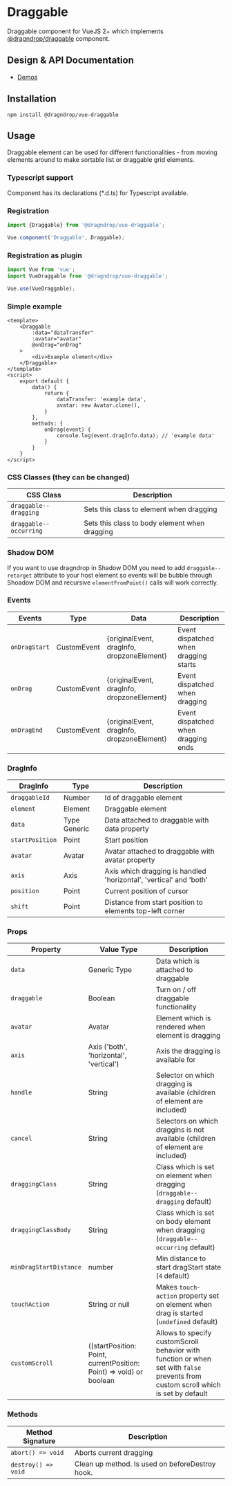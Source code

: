 # Draggable

Draggable component for VueJS 2+ which implements [@dragndrop/draggable](https://github.com/lrembacz/dragndrop/tree/master/packages/draggable) component. 

## Design & API Documentation

- [Demos](https://dragndrop.lukaszrembacz.pl/examples/)

## Installation

```
npm install @dragndrop/vue-draggable
```

## Usage

Draggable element can be used for different functionalities - from moving elements around to make sortable list or draggable grid elements.

### Typescript support

Component has its declarations (*.d.ts) for Typescript available.

### Registration

```javascript
import {Draggable} from '@dragndrop/vue-draggable';

Vue.component('Draggable', Draggable);
```

### Registration as plugin

```javascript
import Vue from 'vue';
import VueDraggable from '@dragndrop/vue-draggable';

Vue.use(VueDraggable);
```

### Simple example

```vue
<template>
    <Draggable 
        :data="dataTransfer"
        :avatar="avatar"
        @onDrag="onDrag"
    >
        <div>Example element</div>
    </Draggable>
</template>
<script>
    export default {
        data() {
            return {
                dataTransfer: 'example data',
                avatar: new Avatar.clone(),
            }
        },
        methods: {
            onDrag(event) {
                console.log(event.dragInfo.data); // 'example data'
            }
        }
    }
</script>
```

### CSS Classes (they can be changed)

CSS Class | Description
--- | ---
`draggable--dragging` | Sets this class to element when dragging
`draggable--occurring` | Sets this class to body element when dragging

### Shadow DOM

If you want to use dragndrop in Shadow DOM you need to add `draggable--retarget` attribute to your host element so events will be bubble through Shoadow DOM and recursive `elementFromPoint()` calls will work correctly. 


### Events

Events | Type | Data | Description
--- | --- | --- | ---
`onDragStart` | CustomEvent | {originalEvent, dragInfo, dropzoneElement} | Event dispatched when dragging starts
`onDrag` | CustomEvent | {originalEvent, dragInfo, dropzoneElement} | Event dispatched when dragging
`onDragEnd` | CustomEvent | {originalEvent, dragInfo, dropzoneElement} | Event dispatched when dragging ends

### DragInfo
            
DragInfo | Type | Description
--- | --- | ---
`draggableId` | Number | Id of draggable element
`element` | Element | Draggable element 
`data` | Type Generic | Data attached to draggable with data property
`startPosition` | Point | Start position
`avatar` | Avatar | Avatar attached to draggable with avatar property
`axis` | Axis | Axis which dragging is handled 'horizontal', 'vertical' and 'both'
`position` | Point | Current position of cursor
`shift` | Point | Distance from start position to elements top-left corner

### Props

Property | Value Type | Description
--- | --- | ---
`data` | Generic Type | Data which is attached to draggable
`draggable` | Boolean | Turn on / off draggable functionality
`avatar` | Avatar | Element which is rendered when element is dragging
`axis` | Axis ('both', 'horizontal', 'vertical') | Axis the dragging is available for
`handle` | String | Selector on which dragging is available (children of element are included)
`cancel` | String | Selectors on which draggins is not available (children of element are included)
`draggingClass` | String | Class which is set on element when dragging (`draggable--dragging` default)
`draggingClassBody` | String | Class which is set on body element when dragging (`draggable--occurring` default)
`minDragStartDistance` | number | Min distance to start dragStart state (`4` default)
`touchAction` | String or null | Makes `touch-action` property set on element when drag is started (`undefined` default)
`customScroll` | ((startPosition: Point, currentPosition: Point) => void) or boolean | Allows to specify customScroll behavior with function or when set with `false` prevents from custom scroll which is set by default 

### Methods

Method Signature | Description
--- | ---
`abort() => void` | Aborts current dragging
`destroy() => void` | Clean up method. Is used on beforeDestroy hook.

